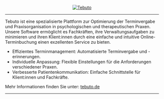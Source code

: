 <p align="center">
  <a href="https://tebuto.de"><img src="https://github.com/user-attachments/assets/48368201-de5c-41de-9a2b-65f21007603b" alt="Tebuto"/></a>
</p>

---
Tebuto ist eine spezialisierte Plattform zur Optimierung der Terminvergabe und Praxisorganisation in psychologischen und therapeutischen Praxen. Unsere Software ermöglicht es Fachkräften, ihre Verwaltungsaufgaben zu minimieren und ihren Klient:innen durch eine einfache und intuitive Online-Terminbuchung einen exzellenten Service zu bieten.

<ul>
<li>Effizientes Terminmanagement: Automatisierte Terminvergabe und -erinnerungen.</li>
<li>Individuelle Anpassung: Flexible Einstellungen für die Anforderungen verschiedener Praxen.</li>
<li>Verbesserte Patientenkommunikation: Einfache Schnittstelle für Klient:innen und Fachkräfte.</li>
</ul>

  Mehr Informationen finden Sie unter: <a href="https://tebuto.de/?utm_source=github&utm_medium=social&utm_campaign=profile-link">tebuto.de</a>

---
